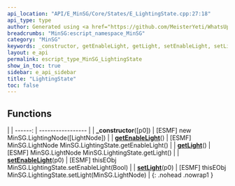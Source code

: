 ```yaml
---
api_location: "API/E_MinSG/Core/States/E_LightingState.cpp:27:18"
api_type: type
author: Generated using <a href="https://github.com/MeisterYeti/WhatsUpDoc">WhatsUpDoc</a>
breadcrumbs: "MinSG:escript_namespace_MinSG"
category: "MinSG"
keywords: _constructor, getEnableLight, getLight, setEnableLight, setLight
layout: e_api
permalink: escript_type_MinSG_LightingState
show_in_toc: true
sidebar: e_api_sidebar
title: "LightingState"
toc: false
---
```


## Functions

|
| ------: | ----------------- |
| **_constructor**([p0]) | [ESMF] new MinSG.LightingNode([LightNode]) |
| **[getEnableLight](classMinSG_1_1LightingState#classMinSG_1_1LightingState_1a54669b1e28d95bc2e14dfa1ec78691ad)**() | [ESMF] MinSG.LightNode MinSG.LightingState.getEnableLight() |
| **[getLight](classMinSG_1_1LightingState#classMinSG_1_1LightingState_1af7778f81f0b62117299d160e8c7aab51)**() | [ESMF] MinSG.LightNode MinSG.LightingState.getLight() |
| **[setEnableLight](classMinSG_1_1LightingState#classMinSG_1_1LightingState_1a684455f15666b00f7fb36904b188fca1)**(p0) | [ESMF] thisEObj MinSG.LightingState.setEnableLight(Bool) |
| **[setLight](classMinSG_1_1LightingState#classMinSG_1_1LightingState_1a0d37f3fa68f0293009cc870226332891)**(p0) | [ESMF] thisEObj MinSG.LightingState.setLight(MinSG.LightNode) |
{: .nohead .nowrap1 }
